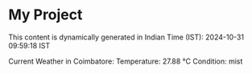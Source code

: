 # My Project

This content is dynamically generated in Indian Time (IST): 2024-10-31 09:59:18 IST


Current Weather in Coimbatore:
Temperature: 27.88 °C
Condition: mist
